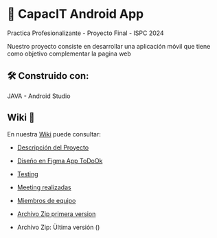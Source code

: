 # 📱 CapacIT Android App 
Practica Profesionalizante - Proyecto Final  - ISPC 2024

Nuestro proyecto consiste en desarrollar una aplicación móvil que tiene como objetivo complementar la pagina web 

## 🛠️ Construido con:
JAVA  -  Android Studio

## Wiki 📖
En nuestra [Wiki](https://github.com/Capacit-ISPC/Project_CapacIT-App/wiki) puede consultar:

 - [Descripción del Proyecto]()

  - [Diseño en Figma App ToDoOk ](https://www.figma.com/file/yzoff40O4O2ZKgYflUPnZe/CapacIT-Dise%C3%B1o?type=design&node-id=0-1&mode=design&t=g4FAlhO14i6vCfrD-0)
   
 - [Testing](https://github.com/Capacit-ISPC/Project_CapacIT-App/wiki/Testing)

 - [Meeting realizadas](https://github.com/Capacit-ISPC/Project_CapacIT-App/wiki/Reuniones-Equipo)
 
 - [Miembros de equipo](https://github.com/Capacit-ISPC/Project_CapacIT-App/wiki/Miembros-de-Equipo)
 
 
 - [Archivo Zip primera version]()

* Archivo Zip: Ültima versión ()
